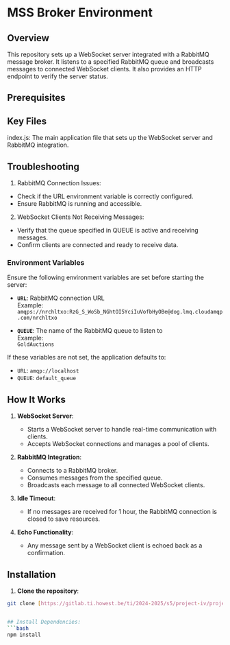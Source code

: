 # MSS Broker Environment

## Overview

This repository sets up a WebSocket server integrated with a RabbitMQ message broker. It listens to a specified RabbitMQ queue and broadcasts messages to connected WebSocket clients. It also provides an HTTP endpoint to verify the server status.

## Prerequisites

## Key Files
index.js: The main application file that sets up the WebSocket server and RabbitMQ integration.

## Troubleshooting
1. RabbitMQ Connection Issues:

- Check if the URL environment variable is correctly configured.
- Ensure RabbitMQ is running and accessible.
2. WebSocket Clients Not Receiving Messages:

- Verify that the queue specified in QUEUE is active and receiving messages.
- Confirm clients are connected and ready to receive data.


### Environment Variables
Ensure the following environment variables are set before starting the server:

- **`URL`**: RabbitMQ connection URL  
  Example:  
  `amqps://nrchltxo:RzG_S_WoSb_NGhtOI5YciIuVofbHyOBe@dog.lmq.cloudamqp.com/nrchltxo`

- **`QUEUE`**: The name of the RabbitMQ queue to listen to  
  Example:  
  `GoldAuctions`

If these variables are not set, the application defaults to:
- `URL`: `amqp://localhost`
- `QUEUE`: `default_queue`

## How It Works

1. **WebSocket Server**:  
   - Starts a WebSocket server to handle real-time communication with clients.
   - Accepts WebSocket connections and manages a pool of clients.

2. **RabbitMQ Integration**:  
   - Connects to a RabbitMQ broker.
   - Consumes messages from the specified queue.
   - Broadcasts each message to all connected WebSocket clients.

3. **Idle Timeout**:  
   - If no messages are received for 1 hour, the RabbitMQ connection is closed to save resources.

4. **Echo Functionality**:  
   - Any message sent by a WebSocket client is echoed back as a confirmation.


## Installation

1. **Clone the repository**:
 ```bash
 git clone [https://gitlab.ti.howest.be/ti/2024-2025/s5/project-iv/projecten/project-14/messagebroker](https://gitlab.ti.howest.be/ti/2024-2025/s5/project-iv/projecten/project-14/messagebroker)


## Install Dependencies:
```bash
npm install